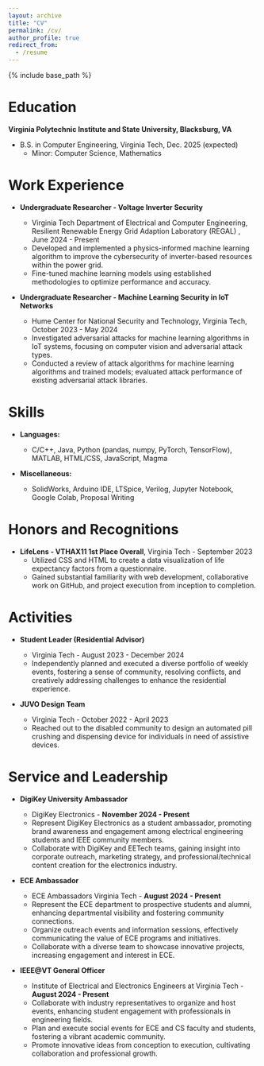 ```yaml
---
layout: archive
title: "CV"
permalink: /cv/
author_profile: true
redirect_from:
  - /resume
---
```


{% include base_path %}


Education
======
**Virginia Polytechnic Institute and State University, Blacksburg, VA**  
* B.S. in Computer Engineering, Virginia Tech, Dec. 2025 (expected)
  * Minor: Computer Science, Mathematics  
  
Work Experience
======
* **Undergraduate Researcher - Voltage Inverter Security**  
  * Virginia Tech Department of Electrical and Computer Engineering, Resilient Renewable Energy Grid Adaption Laboratory (REGAL) , June 2024 - Present  
  * Developed and implemented a physics-informed machine learning algorithm to improve the cybersecurity of inverter-based resources within the power grid.  
  * Fine-tuned machine learning models using established methodologies to optimize performance and accuracy.  

* **Undergraduate Researcher - Machine Learning Security in IoT Networks**  
  * Hume Center for National Security and Technology, Virginia Tech, October 2023 - May 2024 
  * Investigated adversarial attacks for machine learning algorithms in IoT systems, focusing on computer vision and adversarial attack types.  
  * Conducted a review of attack algorithms for machine learning algorithms and trained models; evaluated attack performance of existing adversarial attack libraries.  

Skills
======
* **Languages:**  
  * C/C++, Java, Python (pandas, numpy, PyTorch, TensorFlow), MATLAB, HTML/CSS, JavaScript, Magma

* **Miscellaneous:**  
  * SolidWorks, Arduino IDE, LTSpice, Verilog, Jupyter Notebook, Google Colab, Proposal Writing

Honors and Recognitions
======
* **LifeLens - VTHAX11 1st Place Overall**, Virginia Tech - September 2023  
  * Utilized CSS and HTML to create a data visualization of life expectancy factors from a questionnaire.  
  * Gained substantial familiarity with web development, collaborative work on GitHub, and project execution from inception to completion.

Activities
======
* **Student Leader (Residential Advisor)**  
  * Virginia Tech - August 2023 - December 2024  
  * Independently planned and executed a diverse portfolio of weekly events, fostering a sense of community, resolving conflicts, and creatively addressing challenges to enhance the residential experience.

* **JUVO Design Team**  
  * Virginia Tech - October 2022 - April 2023  
  * Reached out to the disabled community to design an automated pill crushing and dispensing device for individuals in need of assistive devices.

<!-- Publications
======
<ul>{% for post in site.publications reversed %}
  {% include archive-single-cv.html %}
{% endfor %}</ul>

Talks
======
<ul>{% for post in site.talks reversed %}
  {% include archive-single-talk-cv.html %}
{% endfor %}</ul>

Teaching
======
<ul>{% for post in site.teaching reversed %}
  {% include archive-single-cv.html %}
{% endfor %}</ul> -->

Service and Leadership
======
* **DigiKey University Ambassador**  
  * DigiKey Electronics - **November 2024 - Present**  
  * Represent DigiKey Electronics as a student ambassador, promoting brand awareness and engagement among electrical engineering students and IEEE community members.  
  * Collaborate with DigiKey and EETech teams, gaining insight into corporate outreach, marketing strategy, and professional/technical content creation for the electronics industry.  

* **ECE Ambassador**  
  * ECE Ambassadors Virginia Tech - **August 2024 - Present**  
  * Represent the ECE department to prospective students and alumni, enhancing departmental visibility and fostering community connections.  
  * Organize outreach events and information sessions, effectively communicating the value of ECE programs and initiatives.  
  * Collaborate with a diverse team to showcase innovative projects, increasing engagement and interest in ECE.

* **IEEE@VT General Officer**  
  * Institute of Electrical and Electronics Engineers at Virginia Tech - **August 2024 - Present**  
  * Collaborate with industry representatives to organize and host events, enhancing student engagement with professionals in engineering fields.  
  * Plan and execute social events for ECE and CS faculty and students, fostering a vibrant academic community.  
  * Promote innovative ideas from conception to execution, cultivating collaboration and professional growth.


